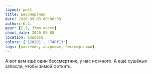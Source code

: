 ```yaml
---
layout: post
title: Бессмертник
date: 2020-09-08 00:00:00
author: К.С.
gear: [E-3, 35mm macro]
shoot_date: 2020-08-08
location: Ёльбаза
colors: ['120201', '740f13']
tags: [растения, астровые, бессмертники]
---
```

А вот вам ещё один бессмертник, у нас их много. А ещё сушёных запасли, чтобы зимой фоткать.
